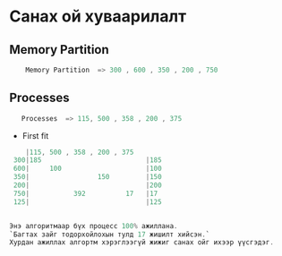 # Санах ой хуваарилалт

## Memory Partition
```C
    Memory Partition  => 300 , 600 , 350 , 200 , 750 

 ```

 ## Processes

 ```C
    Processes  => 115, 500 , 358 , 200 , 375
 ```


* First fit

```C
    |115, 500 , 358 , 200 , 375    
 300|185                          |185
 600|     100                     |100
 350|                 150         |150
 200|                             |200
 750|           392          17   |17
 125|                             |125


Энэ алгоритмаар бүх процесс 100% ажиллана.
`Багтах зайг тодорхойлохын тулд 17 жишилт хийсэн.`
Хурдан ажиллах алгортм хэрэглээгүй жижиг санах ойг ихээр үүсгэдэг. 

```

